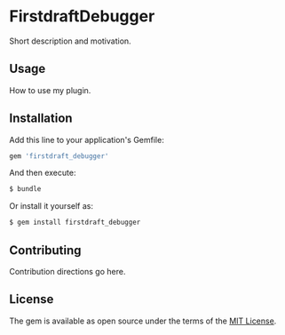 # FirstdraftDebugger
Short description and motivation.

## Usage
How to use my plugin.

## Installation
Add this line to your application's Gemfile:

```ruby
gem 'firstdraft_debugger'
```

And then execute:
```bash
$ bundle
```

Or install it yourself as:
```bash
$ gem install firstdraft_debugger
```

## Contributing
Contribution directions go here.

## License
The gem is available as open source under the terms of the [MIT License](http://opensource.org/licenses/MIT).
